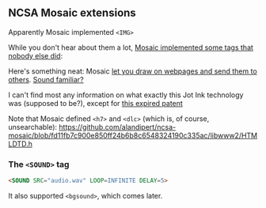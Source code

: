 ## NCSA Mosaic extensions

Apparently Mosaic implemented `<IMG>`

While you don't hear about them a lot, [Mosaic implemented some tags that nobody else did](http://sflow.chem.pdx.edu/people/usehtml/ch16.html#Mosaic):

Here's something neat: Mosaic [let you draw on webpages and send them to others](https://github.com/alandipert/ncsa-mosaic/blob/master/libhtmlw/inkstore.h). [Sound familiar?](http://windows.microsoft.com/en-us/windows-10/getstarted-write-on-the-web "Microsoft Edge: Write on the web")

I can't find most any information on what exactly this Jot Ink technology was (supposed to be?), except for [this expired patent](http://www.patents.com/us-5600781.html "")

Note that Mosaic defined `<h7>` and `<dlc>` (which is, of course, unsearchable): https://github.com/alandipert/ncsa-mosaic/blob/fd11fb7c900e850ff24b6b8c6548324190c335ac/libwww2/HTMLDTD.h

### The `<SOUND>` tag

```html
<SOUND SRC="audio.wav" LOOP=INFINITE DELAY=5>
```

It also supported `<bgsound>`, which comes later.

